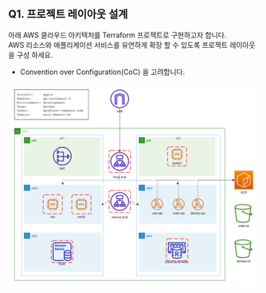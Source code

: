 ## Q1. 프로젝트 레이아웃 설계 

아래 AWS 클라우드 아키텍처를 Terraform 프로젝트로 구현하고자 합니다.   
AWS 리소스와 애플리케이션 서비스를 유연하게 확장 할 수 있도록 프로젝트 레이아웃을 구성 하세요.  

- Convention over Configuration(CoC) 을 고려합니다. 

![](../../images/img_13.png)  
